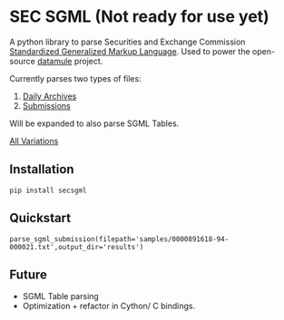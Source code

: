 # SEC SGML (Not ready for use yet)

A python library to parse Securities and Exchange Commission [Standardized Generalized Markup Language](https://en.wikipedia.org/wiki/Standard_Generalized_Markup_Language). Used to power the open-source [datamule](https://github.com/john-friedman/datamule-python) project.

Currently parses two types of files:
1. [Daily Archives](https://www.sec.gov/Archives/edgar/Feed/)
2. [Submissions](https://www.sec.gov/Archives/edgar/data/1318605/000095017022000796/0000950170-22-000796.txt)

Will be expanded to also parse SGML Tables. 

[All Variations](submission_variations.md)

## Installation
```
pip install secsgml
```
## Quickstart
```
parse_sgml_submission(filepath='samples/0000891618-94-000021.txt',output_dir='results')
```

## Future
* SGML Table parsing
* Optimization + refactor in Cython/ C bindings.



